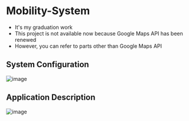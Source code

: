 # Mobility-System
- It's my graduation work
- This project is not available now because Google Maps API has been renewed
- However, you can refer to parts other than Google Maps API

## System Configuration
![image](https://user-images.githubusercontent.com/53115254/93463949-6d3b5d00-f923-11ea-8718-34a16d0a86d0.png)


## Application Description

![image](https://user-images.githubusercontent.com/53115254/93467776-120c6900-f929-11ea-9a28-9bb5cc80799e.png)


